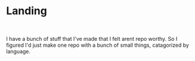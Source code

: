 # Landing
<br>
<p>I have a bunch of stuff that I've made that I felt arent repo worthy. So I figured I'd just make one repo with a bunch of small things, catagorized by language.</p>
